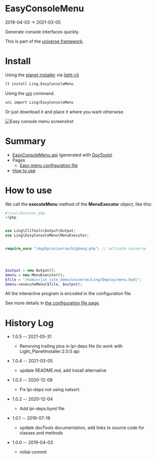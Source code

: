 EasyConsoleMenu
===========
2019-04-03 -> 2021-03-05



Generate console interfaces quickly. 



This is part of the [universe framework](https://github.com/karayabin/universe-snapshot).


Install
==========
Using the [planet installer](https://github.com/lingtalfi/Light_PlanetInstaller) via [light-cli](https://github.com/lingtalfi/Light_Cli)
```bash
lt install Ling.EasyConsoleMenu
```

Using the [uni](https://github.com/lingtalfi/universe-naive-importer) command.
```bash
uni import Ling/EasyConsoleMenu
```

Or just download it and place it where you want otherwise.




![Easy console menu screenshot](http://lingtalfi.com/img/universe/EasyConsoleMenu/easy-console-menu.png)


Summary
===========
- [EasyConsoleMenu api](https://github.com/lingtalfi/EasyConsoleMenu/blob/master/doc/api/Ling/EasyConsoleMenu.md) (generated with [DocTools](https://github.com/lingtalfi/DocTools))
- Pages
    - [Easy menu configuration file](https://github.com/lingtalfi/EasyConsoleMenu/blob/master/doc/pages/easy-menu-configuration-file.md)
- [How to use](#how-to-use)




How to use
===========

We call the **executeMenu** method of the **MenuExecutor** object, like this:



```php
#!/usr/bin/env php
<?php


use Ling\CliTools\Output\Output;
use Ling\EasyConsoleMenu\MenuExecutor;


require_once "/myphp/universe/bigbang.php"; // activate universe




$output = new Output();
$menu = new MenuExecutor();
$file = "/komin/jin_site_demo/universe/Ling/Deploy/menu.byml";
$menu->executeMenu($file, $output);
```

All the interactive program is encoded in the configuration file.

See more details in [the configuration file page](https://github.com/lingtalfi/EasyConsoleMenu/blob/master/doc/pages/easy-menu-configuration-file.md).





History Log
=============

- 1.0.5 -- 2021-05-31

    - Removing trailing plus in lpi-deps file (to work with Light_PlanetInstaller:2.0.0 api

- 1.0.4 -- 2021-03-05

    - update README.md, add install alternative

- 1.0.3 -- 2020-12-08

    - Fix lpi-deps not using natsort.

- 1.0.2 -- 2020-12-04

    - Add lpi-deps.byml file

- 1.0.1 -- 2019-07-18

    - update docTools documentation, add links to source code for classes and methods
    
- 1.0.0 -- 2019-04-03

    - initial commit
